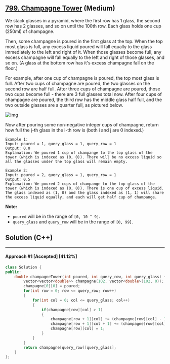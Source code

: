 ## [799. Champagne Tower](https://leetcode.com/problems/champagne-tower/) (Medium)

We stack glasses in a pyramid, where the first row has 1 glass, the second row has 2 glasses, and so on until the 100th row.  Each glass holds one cup (250ml) of champagne.

  

Then, some champagne is poured in the first glass at the top.  When the top most glass is full, any excess liquid poured will fall equally to the glass immediately to the left and right of it.  When those glasses become full, any excess champagne will fall equally to the left and right of those glasses, and so on.  (A glass at the bottom row has it's excess champagne fall on the floor.)

  

For example, after one cup of champagne is poured, the top most glass is full.  After two cups of champagne are poured, the two glasses on the second row are half full.  After three cups of champagne are poured, those two cups become full - there are 3 full glasses total now.  After four cups of champagne are poured, the third row has the middle glass half full, and the two outside glasses are a quarter full, as pictured below.

  

![img](https://s3-lc-upload.s3.amazonaws.com/uploads/2018/03/09/tower.png)

  

Now after pouring some non-negative integer cups of champagne, return how full the j-th glass in the i-th row is (both i and j are 0 indexed.)

  

 

  

```
Example 1:
Input: poured = 1, query_glass = 1, query_row = 1
Output: 0.0
Explanation: We poured 1 cup of champange to the top glass of the tower (which is indexed as (0, 0)). There will be no excess liquid so all the glasses under the top glass will remain empty.

Example 2:
Input: poured = 2, query_glass = 1, query_row = 1
Output: 0.5
Explanation: We poured 2 cups of champange to the top glass of the tower (which is indexed as (0, 0)). There is one cup of excess liquid. The glass indexed as (1, 0) and the glass indexed as (1, 1) will share the excess liquid equally, and each will get half cup of champange.
```

  

 

  

**Note:**

  

- `poured` will be in the range of `[0, 10 ^ 9]`.
- `query_glass` and `query_row` will be in the range of `[0, 99]`.

## Solution (C++)

------

#### Approach #1  [Accepted] [41.12%] 

```c++
class Solution {
public:
    double champagneTower(int poured, int query_row, int query_glass) {
        vector<vector<double>> champagne(102, vector<double>(102, 0));
        champagne[0][0] = poured;
        for(int row = 0; row <= query_row; row++)
        {
            for(int col = 0; col <= query_glass; col++)
            {
                if(champagne[row][col] > 1)
                {
                    champagne[row + 1][col] += (champagne[row][col] - 1) / 2;
                    champagne[row + 1][col + 1] += (champagne[row][col] - 1) / 2;
                    champagne[row][col] = 1;
                }
            }
        }
        return champagne[query_row][query_glass];
    }
};
```

